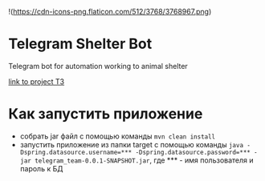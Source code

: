 !(https://cdn-icons-png.flaticon.com/512/3768/3768967.png)
# Telegram Shelter Bot

Telegram bot for automation working to animal shelter

[link to project T3](https://skyengpublic.notion.site/4509dd17f5f840f1ba6807fe83aa9c15)

# Как запустить приложение
- собрать jar файл с помощью команды ```mvn clean install```
- запустить приложение из папки target с помощью команды ```java -Dspring.datasource.username=*** -Dspring.datasource.password=*** -jar telegram_team-0.0.1-SNAPSHOT.jar```, где *** - имя пользователя и пароль к БД
  
